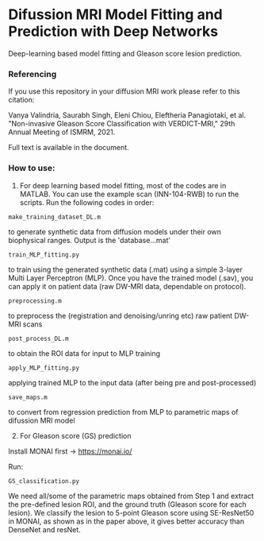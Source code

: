# Difussion MRI Model Fitting and Prediction with Deep Networks

Deep-learning based model fitting and Gleason score lesion prediction.


### Referencing
If you use this repository in your diffusion MRI work please refer to this citation:

Vanya Valindria, Saurabh Singh,  Eleni Chiou,  Eleftheria Panagiotaki, et al. "Non-invasive Gleason Score Classification with VERDICT-MRI," 29th Annual Meeting of ISMRM, 2021.

Full text is available in the document.

### How to use:

1. For deep learning based model fitting, most of the codes are in MATLAB. You can use the example scan (INN-104-RWB) to run the scripts. Run the following codes in order:

```
make_training_dataset_DL.m 
```
to generate synthetic data from diffusion models under their own biophysical ranges. Output is the 'database...mat'

```
train_MLP_fitting.py
```
to train using the generated synthetic data (.mat) using a simple 3-layer Multi Layer Perceptron (MLP). Once you have the trained model (.sav), you can apply it on patient data (raw DW-MRI data, dependable on protocol).

```
preprocessing.m
```
to preprocess the (registration and denoising/unring etc) raw patient DW-MRI scans

```
post_process_DL.m
```
to obtain the ROI data for input to MLP training

```
apply_MLP_fitting.py
```
applying trained MLP to the input data (after being pre and post-processed)

```
save_maps.m
```
to convert from regression prediction from MLP to parametric maps of difussion MRI model 



2. For Gleason score (GS) prediction

Install MONAI first -> https://monai.io/

Run:
```
GS_classification.py
```

We need all/some of the parametric maps obtained from Step 1 and extract the pre-defined lesion ROI, and the ground truth (Gleason score for each lesion). We classify the lesion to 5-point Gleason score using SE-ResNet50 in MONAI, as shown as in the paper above, it gives better accuracy than DenseNet and resNet.

